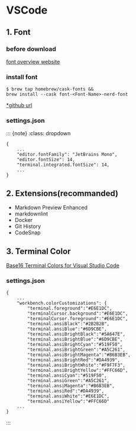 # VSCode

## 1. Font

### before download

[font overview website](https://www.programmingfonts.org/)

### install font

```
$ brew tap homebrew/cask-fonts &&
brew install --cask font-<Font-Name>-nerd-font
```

[*github url](https://github.com/ryanoasis/nerd-fonts)

### settings.json

::: {note}
:class: dropdown
```
{
    ...
    "editor.fontFamily": "JetBrains Mono",
    "editor.fontSize": 14,
    "terminal.integrated.fontSize": 14,
    ...
}
```

## 2. Extensions(recommanded)

- Markdown Preview Enhanced
- markdownlint
- Docker
- Git History
- CodeSnap

## 3. Terminal Color

[Base16 Terminal Colors for Visual Studio Code](https://glitchbone.github.io/vscode-base16-term/#/)

### settings.json

```
{
    ...
    "workbench.colorCustomizations": {
        "terminal.foreground":"#E6E1DC",
        "terminalCursor.background":"#E6E1DC",
        "terminalCursor.foreground":"#E6E1DC",
        "terminal.ansiBlack":"#2B2B2B",
        "terminal.ansiBlue":"#6D9CBE",
        "terminal.ansiBrightBlack":"#5A647E",
        "terminal.ansiBrightBlue":"#6D9CBE",
        "terminal.ansiBrightCyan":"#519F50",
        "terminal.ansiBrightGreen":"#A5C261",
        "terminal.ansiBrightMagenta":"#B6B3EB",
        "terminal.ansiBrightRed":"#DA4939",
        "terminal.ansiBrightWhite":"#F9F7F3",
        "terminal.ansiBrightYellow":"#FFC66D",
        "terminal.ansiCyan":"#519F50",
        "terminal.ansiGreen":"#A5C261",
        "terminal.ansiMagenta":"#B6B3EB",
        "terminal.ansiRed":"#DA4939",
        "terminal.ansiWhite":"#E6E1DC",
        "terminal.ansiYellow":"#FFC66D"
    ...
}
```

:::
